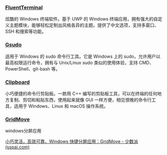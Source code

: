 

### [FluentTerminal](https://github.com/felixse/FluentTerminal)

炫酷的 Windows 终端软件。基于 UWP 的 Windows 终端应用，拥有强大的自定义主题模块，能够轻松定制出风格各异的主题。提供了中文选项，支持多窗口、SSH 和搜索等功能。

### [Gsudo](https://github.com/gerardog/gsudo)

适用于 Windows 的 sudo 命令行工具。它是 Windows 上的 sudo，允许用户以最高权限运行命令，拥有与 Unix/Linux sudo 类似的使用体验，支持 CMD、PowerShell、git-bash 等。

### [Clipboard](https://github.com/Slackadays/Clipboard)

小巧便捷的命令行剪贴板。一款用 C++ 编写的剪贴板工具，可以在终端的任何地方复制、剪切和粘贴东西，使用起来就像 GUI 一样方便，相见恨晚的命令行工具，适用于 Windows、Linux 和 macOS 操作系统。

### [GridMove ](https://github.com/mirtlecn/GridMove)

windows分屏应用

[小巧灵活，高效可靠，Windows 快捷分屏应用：GridMove - 少数派 (sspai.com)](https://sspai.com/post/75557)



